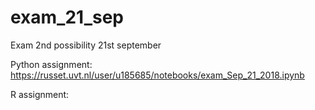 # exam_21_sep
Exam 2nd possibility 21st september

Python assignment: https://russet.uvt.nl/user/u185685/notebooks/exam_Sep_21_2018.ipynb

R assignment: 
